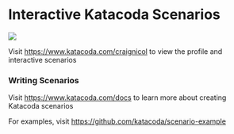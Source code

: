 # Interactive Katacoda Scenarios

[![](http://shields.katacoda.com/katacoda/craignicol/count.svg)](https://www.katacoda.com/craignicol "Get your profile on Katacoda.com")

Visit https://www.katacoda.com/craignicol to view the profile and interactive scenarios

### Writing Scenarios
Visit https://www.katacoda.com/docs to learn more about creating Katacoda scenarios

For examples, visit https://github.com/katacoda/scenario-example
